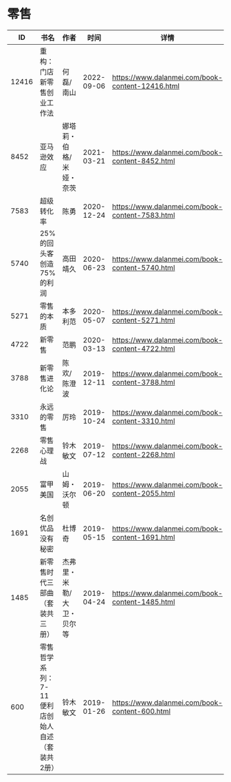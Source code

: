 # 零售

| ID | 书名 | 作者 | 时间 | 详情 | 下载页面 | EPUB下载链接 | MOBI下载链接 | AZW3下载链接 |
| --- | --- | --- | --- | --- | --- | --- | --- | --- |
| 12416 | 重构：门店新零售创业工作法 | 何磊/南山 | 2022-09-06 | https://www.dalanmei.com/book-content-12416.html | https://www.dalanmei.com/download-book-12416.html | http://ct.dalanmei.com/f/31084289-771229235-46c9f5 | http://ct.dalanmei.com/f/31084289-771240887-26ec11 | http://ct.dalanmei.com/f/31084289-771232901-97e97c |
| 8452 | 亚马逊效应 | 娜塔莉・伯格/米娅・奈茨 | 2021-03-21 | https://www.dalanmei.com/book-content-8452.html | https://www.dalanmei.com/download-book-8452.html | http://ct.dalanmei.com/f/31084289-571709717-e029d5 | http://ct.dalanmei.com/f/31084289-572115085-0f6bc5 | http://ct.dalanmei.com/f/31084289-572136156-c40192 |
| 7583 | 超级转化率 | 陈勇 | 2020-12-24 | https://www.dalanmei.com/book-content-7583.html | https://www.dalanmei.com/download-book-7583.html | http://ct.dalanmei.com/f/31084289-571639106-cd4386 | http://ct.dalanmei.com/f/31084289-572120722-381163 | http://ct.dalanmei.com/f/31084289-572181327-8e5fc3 |
| 5740 | 25%的回头客创造75%的利润 | 高田靖久 | 2020-06-23 | https://www.dalanmei.com/book-content-5740.html | https://www.dalanmei.com/download-book-5740.html | http://ct.dalanmei.com/f/31084289-571607927-2401ac | http://ct.dalanmei.com/f/31084289-571736125-2f5433 | http://ct.dalanmei.com/f/31084289-571914268-e484a4 |
| 5271 | 零售的本质 | 本多利范 | 2020-05-07 | https://www.dalanmei.com/book-content-5271.html | https://www.dalanmei.com/download-book-5271.html | http://ct.dalanmei.com/f/31084289-571502336-cfcacb | http://ct.dalanmei.com/f/31084289-571775445-4dd531 | http://ct.dalanmei.com/f/31084289-571920395-474bca |
| 4722 | 新零售 | 范鹏 | 2020-03-13 | https://www.dalanmei.com/book-content-4722.html | https://www.dalanmei.com/download-book-4722.html | http://ct.dalanmei.com/f/31084289-571593948-c7b967 | http://ct.dalanmei.com/f/31084289-572128641-d114ac | http://ct.dalanmei.com/f/31084289-571985849-c93c9d |
| 3788 | 新零售进化论 | 陈欢/陈澄波 | 2019-12-11 | https://www.dalanmei.com/book-content-3788.html | https://www.dalanmei.com/download-book-3788.html | http://ct.dalanmei.com/f/31084289-571549681-f806ff | http://ct.dalanmei.com/f/31084289-571834932-3db747 | http://ct.dalanmei.com/f/31084289-572065651-ad576f |
| 3310 | 永远的零售 | 厉玲 | 2019-10-24 | https://www.dalanmei.com/book-content-3310.html | https://www.dalanmei.com/download-book-3310.html | http://ct.dalanmei.com/f/31084289-571556180-735deb | http://ct.dalanmei.com/f/31084289-571912876-022562 | http://ct.dalanmei.com/f/31084289-572073198-c1bd3f |
| 2268 | 零售心理战 | 铃木敏文 | 2019-07-12 | https://www.dalanmei.com/book-content-2268.html | https://www.dalanmei.com/download-book-2268.html | http://ct.dalanmei.com/f/31084289-571588031-914f6c | http://ct.dalanmei.com/f/31084289-571772772-35767a | http://ct.dalanmei.com/f/31084289-571869106-dbe56e |
| 2055 | 富甲美国 | 山姆・沃尔顿 | 2019-06-20 | https://www.dalanmei.com/book-content-2055.html | https://www.dalanmei.com/download-book-2055.html | http://ct.dalanmei.com/f/31084289-571501198-33bcf3 | http://ct.dalanmei.com/f/31084289-571775339-a37cea | http://ct.dalanmei.com/f/31084289-571875327-91413d |
| 1691 | 名创优品没有秘密 | 杜博奇 | 2019-05-15 | https://www.dalanmei.com/book-content-1691.html | https://www.dalanmei.com/download-book-1691.html | http://ct.dalanmei.com/f/31084289-571523768-1580fd | http://ct.dalanmei.com/f/31084289-571779730-e83e60 | http://ct.dalanmei.com/f/31084289-571879566-39a526 |
| 1485 | 新零售时代三部曲（套装共三册） | 杰弗里・米勒/大卫・贝尔等 | 2019-04-24 | https://www.dalanmei.com/book-content-1485.html | https://www.dalanmei.com/download-book-1485.html | http://ct.dalanmei.com/f/31084289-571526352-cd2d14 | http://ct.dalanmei.com/f/31084289-571781182-c41cc8 | http://ct.dalanmei.com/f/31084289-571881125-1c09a2 |
| 600 | 零售哲学系列：7-11便利店创始人自述（套装共2册） | 铃木敏文 | 2019-01-26 | https://www.dalanmei.com/book-content-600.html | https://www.dalanmei.com/download-book-600.html | http://ct.dalanmei.com/f/31084289-571587143-abf02e | http://ct.dalanmei.com/f/31084289-571787008-6cf32f | http://ct.dalanmei.com/f/31084289-571886096-351752 |
